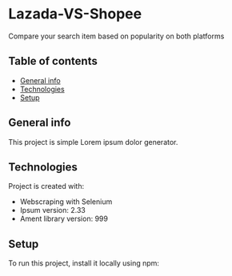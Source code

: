 # Lazada-VS-Shopee 
Compare your search item based on popularity on both platforms

## Table of contents
* [General info](#general-info)
* [Technologies](#technologies)
* [Setup](#setup)

## General info
This project is simple Lorem ipsum dolor generator.
	
## Technologies
Project is created with:
* Webscraping with Selenium
* Ipsum version: 2.33
* Ament library version: 999
	
## Setup
To run this project, install it locally using npm:

